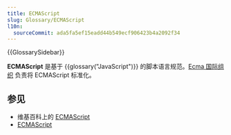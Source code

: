 ```yaml
---
title: ECMAScript
slug: Glossary/ECMAScript
l10n:
  sourceCommit: ada5fa5ef15eadd44b549ecf906423b4a2092f34
---
```


{{GlossarySidebar}}

**ECMAScript** 是基于 {{glossary("JavaScript")}} 的脚本语言规范。[Ecma 国际组织](https://www.ecma-international.org) 负责将 ECMAScript 标准化。

## 参见

- 维基百科上的 [ECMAScript](https://zh.wikipedia.org/wiki/ECMAScript)
- [ECMAScript](http://www.ecmascript.org/)
